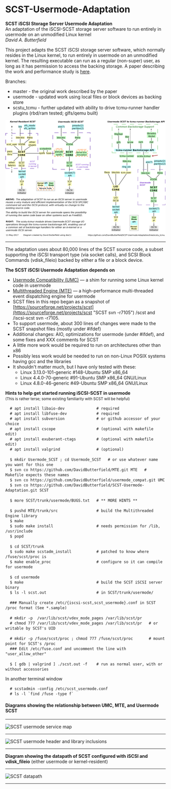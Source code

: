 # SCST-Usermode-Adaptation
**SCST iSCSI Storage Server Usermode Adaptation**  
An adaptation of the iSCSI-SCST storage server software to run entirely in usermode on an unmodified Linux kernel  
*David A. Butterfield*

This project adapts the SCST iSCSI storage server software, which normally
resides in the Linux kernel, to run entirely in usermode on an unmodified
kernel.  The resulting executable can run as a regular (non-super) user, as long
as it has permission to access the backing storage.  A paper describing the work
and performance study is
[here](https://davidbutterfield.github.io/SCST-Usermode-Adaptation/docs/SCST_Usermode.html
       "A paper describing the work in detail").

Branches:
 + master     - the original work described by the paper
 + usermode   - updated work using local files or block devices as backing store
 + scstu_tcmu - further updated with ability to drive tcmu-runner handler plugins (rbd/ram tested; glfs/qemu built)

![SCST Usermode Adaptation and tcmu-runner backend driver](https://github.com/DavidButterfield/SCST-Usermode-Adaptation/blob/scstu_tcmu/usermode/scstu_tcmur.png
 "SCST Usermode Adaptation and tcmu-runner backend driver")
* * *

The adaptation uses about 80,000 lines of the SCST source code, a subset
supporting the iSCSI transport type (via socket calls), and SCSI Block Commands
(vdisk_fileio) backed by either a file or a block device.

**The SCST iSCSI Usermode Adaptation depends on**  
 + [Usermode Compatibility (UMC)](https://github.com/DavidButterfield/usermode_compat#user-content-usermode_compat
                                 "Usermode Compatibility for Linux Kernel Code (UMC)")
    &mdash; a shim for running some Linux kernel code in usermode
 + [Multithreaded Engine (MTE)](https://github.com/DavidButterfield/MTE#user-content-mte "Multithreaded Engine (libmte)")
    &mdash; a high-performance multi-threaded event dispatching engine for usermode
 + SCST files in this repo began as a snapshot of
   [https://sourceforge.net/projects/scst](https://sourceforge.net/projects/scst "SCST svn -r7105")
   /scst and /iscsi-scst svn -r7105.
 + To support usermode, about 300 lines of changes were made to the SCST snapshot files (mostly under #ifdef)
 + Additional changes: AIO, optimizations for usermode (under #ifdef), and some fixes and XXX comments for SCST
 + A little more work would be required to run on architectures other than x86
 + Possibly less work would be needed to run on non-Linux POSIX systems having gcc and the libraries
 + It shouldn't matter much, but I have only tested with these:
    * Linux 3.13.0-101-generic #148-Ubuntu SMP x86_64
    * Linux 4.4.0-70-generic    #91-Ubuntu SMP x86_64 GNU/Linux
    * Linux 4.8.0-46-generic    #49-Ubuntu SMP x86_64 GNU/Linux

**Hints to help get started running iSCSI-SCST in usermode**  
<SMALL>(This is rather terse; some existing familiarity with SCST will be helpful)</SMALL>   

      # apt install libaio-dev              # required
      # apt install libfuse-dev             # required
      # apt install subversion              # or github accessor of your choice
      # apt install cscope                  # (optional with makefile edit)
      # apt install exuberant-ctags         # (optional with makefile edit)
      # apt install valgrind                # (optional)

      $ mkdir Usermode_SCST ; cd Usermode_SCST   # or use whatever name you want for this one
      $ svn co https://github.com/DavidButterfield/MTE.git MTE   # Makefile expects these names
      $ svn co https://github.com/DavidButterfield/usermode_compat.git UMC
      $ svn co https://github.com/DavidButterfield/SCST-Usermode-Adaptation.git SCST

      $ more SCST/trunk/usermode/BUGS.txt   # ** MORE HINTS **

      $ pushd MTE/trunk/src                 # build the Multithreaded Engine library
      $ make
      $ sudo make install                   # needs permission for /lib, /usr/include
      $ popd

      $ cd SCST/trunk
      $ sudo make scstadm_install           # patched to know where /fuse/scst/proc is
      $ make enable_proc                    # configure so it can compile for usermode

      $ cd usermode
      $ make                                # build the SCST iSCSI server binary
      $ ls -l scst.out                      # in SCST/trunk/usermode/

      ### Manually create /etc/{iscsi-scst,scst_usermode}.conf in SCST /proc format (See *.sample)

      # mkdir -p  /var/lib/scst/vdev_mode_pages /var/lib/scst/pr
      # chmod 777 /var/lib/scst/vdev_mode_pages /var/lib/scst/pr   # or writable by SCST's UID

      # mkdir -p /fuse/scst/proc ; chmod 777 /fuse/scst/proc       # mount point for SCST's /proc
      ### Edit /etc/fuse.conf and uncomment the line with "user_allow_other"

      $ [ gdb | valgrind ] ./scst.out -f    # run as normal user, with or without accessories
In another terminal window

      # scstadmin -config /etc/scst_usermode.conf
      # ls -l `find /fuse -type f`
#### Diagrams showing the relationship between UMC, MTE, and Usermode SCST
* * *
![SCST usermode service map](https://davidbutterfield.github.io/SCST-Usermode-Adaptation/docs/SCST_usermode_service_map.png
 "SCST Usermode Service Map")
* * *
![SCST usermode header and library inclusions](https://davidbutterfield.github.io/SCST-Usermode-Adaptation/docs/SCST_usermode_includes.png
"SCST Usermode Header and Library Inclusions")
* * *
**Diagram showing the datapath of SCST configured with iSCSI and vdisk_fileio**
(either usermode or kernel-resident)
* * *
![SCST datapath](https://davidbutterfield.github.io/SCST-Usermode-Adaptation/docs/SCST_iSCSI_datapath.png
 "SCST Usermode Service Map")
* * *
  
